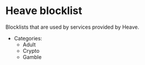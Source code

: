 # Heave blocklist

Blocklists that are used by services provided by Heave.

- Categories:
  - Adult
  - Crypto
  - Gamble
